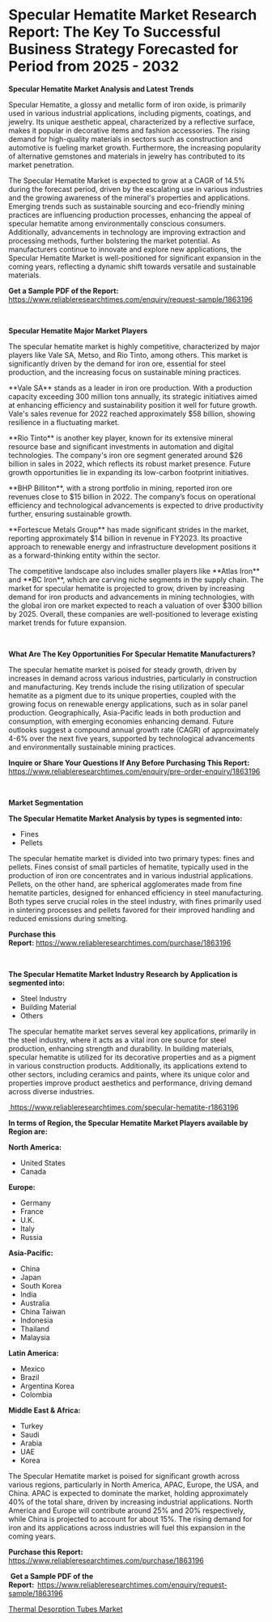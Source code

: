 <p><h1>Specular Hematite Market Research Report: The Key To Successful Business Strategy Forecasted for Period from 2025 - 2032</h1></p><p><strong>Specular Hematite Market Analysis and Latest Trends</strong></p>
<p><p>Specular Hematite, a glossy and metallic form of iron oxide, is primarily used in various industrial applications, including pigments, coatings, and jewelry. Its unique aesthetic appeal, characterized by a reflective surface, makes it popular in decorative items and fashion accessories. The rising demand for high-quality materials in sectors such as construction and automotive is fueling market growth. Furthermore, the increasing popularity of alternative gemstones and materials in jewelry has contributed to its market penetration.</p><p>The Specular Hematite Market is expected to grow at a CAGR of 14.5% during the forecast period, driven by the escalating use in various industries and the growing awareness of the mineral's properties and applications. Emerging trends such as sustainable sourcing and eco-friendly mining practices are influencing production processes, enhancing the appeal of specular hematite among environmentally conscious consumers. Additionally, advancements in technology are improving extraction and processing methods, further bolstering the market potential. As manufacturers continue to innovate and explore new applications, the Specular Hematite Market is well-positioned for significant expansion in the coming years, reflecting a dynamic shift towards versatile and sustainable materials.</p></p>
<p><strong>Get a Sample PDF of the Report:&nbsp;</strong> <a href="https://www.reliableresearchtimes.com/enquiry/request-sample/1863196?utm_campaign=2774&utm_medium=2&utm_source=Github&utm_content=ia&utm_term=01042025&utm_id=specular-hematite">https://www.reliableresearchtimes.com/enquiry/request-sample/1863196</a></p>
<p>&nbsp;</p>
<p><strong>Specular Hematite Major Market Players</strong></p>
<p><p>The specular hematite market is highly competitive, characterized by major players like Vale SA, Metso, and Rio Tinto, among others. This market is significantly driven by the demand for iron ore, essential for steel production, and the increasing focus on sustainable mining practices.</p><p>**Vale SA** stands as a leader in iron ore production. With a production capacity exceeding 300 million tons annually, its strategic initiatives aimed at enhancing efficiency and sustainability position it well for future growth. Vale's sales revenue for 2022 reached approximately $58 billion, showing resilience in a fluctuating market.</p><p>**Rio Tinto** is another key player, known for its extensive mineral resource base and significant investments in automation and digital technologies. The company's iron ore segment generated around $26 billion in sales in 2022, which reflects its robust market presence. Future growth opportunities lie in expanding its low-carbon footprint initiatives.</p><p>**BHP Billiton**, with a strong portfolio in mining, reported iron ore revenues close to $15 billion in 2022. The company’s focus on operational efficiency and technological advancements is expected to drive productivity further, ensuring sustainable growth.</p><p>**Fortescue Metals Group** has made significant strides in the market, reporting approximately $14 billion in revenue in FY2023. Its proactive approach to renewable energy and infrastructure development positions it as a forward-thinking entity within the sector.</p><p>The competitive landscape also includes smaller players like **Atlas Iron** and **BC Iron**, which are carving niche segments in the supply chain. The market for specular hematite is projected to grow, driven by increasing demand for iron products and advancements in mining technologies, with the global iron ore market expected to reach a valuation of over $300 billion by 2025. Overall, these companies are well-positioned to leverage existing market trends for future expansion.</p></p>
<p>&nbsp;</p>
<p><strong>What Are The Key Opportunities For Specular Hematite Manufacturers?</strong></p>
<p><p>The specular hematite market is poised for steady growth, driven by increases in demand across various industries, particularly in construction and manufacturing. Key trends include the rising utilization of specular hematite as a pigment due to its unique properties, coupled with the growing focus on renewable energy applications, such as in solar panel production. Geographically, Asia-Pacific leads in both production and consumption, with emerging economies enhancing demand. Future outlooks suggest a compound annual growth rate (CAGR) of approximately 4-6% over the next five years, supported by technological advancements and environmentally sustainable mining practices.</p></p>
<p><strong>Inquire or Share Your Questions If Any Before Purchasing This Report:</strong> <a href="https://www.reliableresearchtimes.com/enquiry/pre-order-enquiry/1863196?utm_campaign=2774&utm_medium=2&utm_source=Github&utm_content=ia&utm_term=01042025&utm_id=specular-hematite">https://www.reliableresearchtimes.com/enquiry/pre-order-enquiry/1863196</a></p>
<p>&nbsp;</p>
<p><strong>Market Segmentation</strong></p>
<p><strong>The Specular Hematite Market Analysis by types is segmented into:</strong></p>
<p><ul><li>Fines</li><li>Pellets</li></ul></p>
<p><p>The specular hematite market is divided into two primary types: fines and pellets. Fines consist of small particles of hematite, typically used in the production of iron ore concentrates and in various industrial applications. Pellets, on the other hand, are spherical agglomerates made from fine hematite particles, designed for enhanced efficiency in steel manufacturing. Both types serve crucial roles in the steel industry, with fines primarily used in sintering processes and pellets favored for their improved handling and reduced emissions during smelting.</p></p>
<p><strong>Purchase this Report:&nbsp;</strong><a href="https://www.reliableresearchtimes.com/purchase/1863196?utm_campaign=2774&utm_medium=2&utm_source=Github&utm_content=ia&utm_term=01042025&utm_id=specular-hematite">https://www.reliableresearchtimes.com/purchase/1863196</a></p>
<p>&nbsp;</p>
<p><strong>The Specular Hematite Market Industry Research by Application is segmented into:</strong></p>
<p><ul><li>Steel Industry</li><li>Building Material</li><li>Others</li></ul></p>
<p><p>The specular hematite market serves several key applications, primarily in the steel industry, where it acts as a vital iron ore source for steel production, enhancing strength and durability. In building materials, specular hematite is utilized for its decorative properties and as a pigment in various construction products. Additionally, its applications extend to other sectors, including ceramics and paints, where its unique color and properties improve product aesthetics and performance, driving demand across diverse industries.</p></p>
<p><a href="https://www.reliableresearchtimes.com/specular-hematite-r1863196?utm_campaign=2774&utm_medium=2&utm_source=Github&utm_content=ia&utm_term=01042025&utm_id=specular-hematite">&nbsp;https://www.reliableresearchtimes.com/specular-hematite-r1863196</a></p>
<p><strong>In terms of Region, the Specular Hematite Market Players available by Region are:</strong></p>
<p>
    <p> <strong> North America: </strong>
        <ul>
            <li>United States</li>
            <li>Canada</li>
        </ul>
        </p> 
    <p> <strong> Europe: </strong>
        <ul>
            <li>Germany</li>
            <li>France</li>
            <li>U.K.</li>
            <li>Italy</li>
            <li>Russia</li>
        </ul>
        </p> 
    <p> <strong> Asia-Pacific: </strong>
        <ul>
            <li>China</li>
            <li>Japan</li>
            <li>South Korea</li>
            <li>India</li>
            <li>Australia</li>
            <li>China Taiwan</li>
            <li>Indonesia</li>
            <li>Thailand</li>
            <li>Malaysia</li>
        </ul>
        </p> 
    <p> <strong> Latin America: </strong>
        <ul>
            <li>Mexico</li>
            <li>Brazil</li>
            <li>Argentina Korea</li>
            <li>Colombia</li>
        </ul>
        </p> 
    <p> <strong> Middle East & Africa: </strong>
        <ul>
            <li>Turkey</li>
            <li>Saudi</li>
            <li>Arabia</li>
            <li>UAE</li>
            <li>Korea</li>
        </ul>
    </p>
    </p>
<p><p>The Specular Hematite market is poised for significant growth across various regions, particularly in North America, APAC, Europe, the USA, and China. APAC is expected to dominate the market, holding approximately 40% of the total share, driven by increasing industrial applications. North America and Europe will contribute around 25% and 20% respectively, while China is projected to account for about 15%. The rising demand for iron and its applications across industries will fuel this expansion in the coming years.</p></p>
<p><strong>Purchase this Report: </strong><a href="https://www.reliableresearchtimes.com/purchase/1863196?utm_campaign=2774&utm_medium=2&utm_source=Github&utm_content=ia&utm_term=01042025&utm_id=specular-hematite">https://www.reliableresearchtimes.com/purchase/1863196</a></p>
<p>&nbsp;<strong>Get a Sample PDF of the Report:&nbsp;&nbsp;</strong><a href="https://www.reliableresearchtimes.com/enquiry/request-sample/1863196?utm_campaign=2774&utm_medium=2&utm_source=Github&utm_content=ia&utm_term=01042025&utm_id=specular-hematite">https://www.reliableresearchtimes.com/enquiry/request-sample/1863196</a></p>
<p><strong></strong></p>
<p><p><a href="https://github.com/bholdsfofie/Market-Research-Report-List-1/blob/main/thermal-desorption-tubes-market.md?utm_campaign=2774&utm_medium=2&utm_source=Github&utm_content=ia&utm_term=01042025&utm_id=specular-hematite">Thermal Desorption Tubes Market</a></p></p>